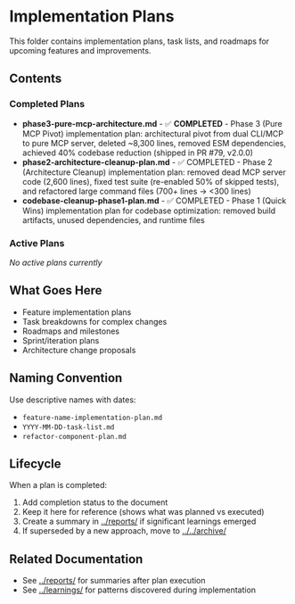 # Implementation Plans

This folder contains implementation plans, task lists, and roadmaps for upcoming features and improvements.

## Contents

### Completed Plans

- **phase3-pure-mcp-architecture.md** - ✅ **COMPLETED** - Phase 3 (Pure MCP Pivot) implementation plan: architectural pivot from dual CLI/MCP to pure MCP server, deleted ~8,300 lines, removed ESM dependencies, achieved 40% codebase reduction (shipped in PR #79, v2.0.0)
- **phase2-architecture-cleanup-plan.md** - ✅ COMPLETED - Phase 2 (Architecture Cleanup) implementation plan: removed dead MCP server code (2,600 lines), fixed test suite (re-enabled 50% of skipped tests), and refactored large command files (700+ lines → <300 lines)
- **codebase-cleanup-phase1-plan.md** - ✅ COMPLETED - Phase 1 (Quick Wins) implementation plan for codebase optimization: removed build artifacts, unused dependencies, and runtime files

### Active Plans

*No active plans currently*

## What Goes Here

- Feature implementation plans
- Task breakdowns for complex changes
- Roadmaps and milestones
- Sprint/iteration plans
- Architecture change proposals

## Naming Convention

Use descriptive names with dates:
- `feature-name-implementation-plan.md`
- `YYYY-MM-DD-task-list.md`
- `refactor-component-plan.md`

## Lifecycle

When a plan is completed:
1. Add completion status to the document
2. Keep it here for reference (shows what was planned vs executed)
3. Create a summary in [../reports/](../reports/) if significant learnings emerged
4. If superseded by a new approach, move to [../../archive/](../../archive/)

## Related Documentation

- See [../reports/](../reports/) for summaries after plan execution
- See [../learnings/](../learnings/) for patterns discovered during implementation
